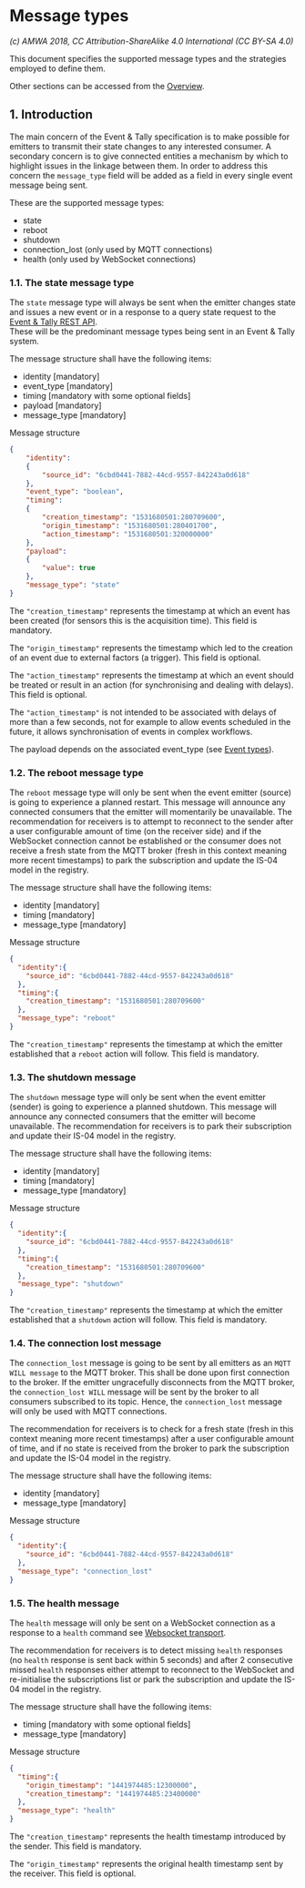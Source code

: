 # Message types

_(c) AMWA 2018, CC Attribution-ShareAlike 4.0 International (CC BY-SA 4.0)_

This document specifies the supported message types and the strategies employed to define them.

Other sections can be accessed from the [Overview](1.0._Overview.md).

## 1. Introduction

The main concern of the Event & Tally specification is to make possible for emitters to transmit their state changes to any interested consumer.
A secondary concern is to give connected entities a mechanism by which to highlight issues in the linkage between them. In order to address this concern the `message_type` field will be added as a field in every single event message being sent.

These are the supported message types:

* state
* reboot
* shutdown
* connection_lost (only used by MQTT connections)
* health (only used by WebSocket connections)

### 1.1. The state message type

The `state` message type will always be sent when the emitter changes state and issues a new event or in a response to a query state request to the [Event & Tally REST API](6.0._Event_and_tally_rest_api.md).  
These will be the predominant message types being sent in an Event & Tally system.

The message structure shall have the following items:

* identity [mandatory]
* event_type [mandatory]
* timing [mandatory with some optional fields]
* payload [mandatory]
* message_type [mandatory]

Message structure

```json
{
    "identity":
    {
        "source_id": "6cbd0441-7882-44cd-9557-842243a0d618"
    },
    "event_type": "boolean",
    "timing":
    {
        "creation_timestamp": "1531680501:280709600",
        "origin_timestamp": "1531680501:280401700",
        "action_timestamp": "1531680501:320000000"
    },
    "payload":
    {
        "value": true
    },
    "message_type": "state"
}
```

The `"creation_timestamp"` represents the timestamp at which an event has been created (for sensors this is the acquisition time). This field is mandatory.  

The `"origin_timestamp"` represents the timestamp which led to the creation of an event due to external factors (a trigger). This field is optional.  

The `"action_timestamp"` represents the timestamp at which an event should be treated or result in an action (for synchronising and dealing with delays). This field is optional.

The `"action_timestamp"` is not intended to be associated with delays of more than a few seconds, not for example to allow events scheduled in the future, it allows synchronisation of events in complex workflows.

The payload depends on the associated event_type (see [Event types](3.0._Event_types.md)).

### 1.2. The reboot message type

The `reboot` message type will only be sent when the event emitter (source) is going to experience a planned restart. This message will announce any connected consumers that the emitter will momentarily be unavailable. The recommendation for receivers is to attempt to reconnect to the sender after a user configurable amount of time (on the receiver side) and if the WebSocket connection cannot be established or the consumer does not receive a fresh state from the MQTT broker (fresh in this context meaning more recent timestamps) to park the subscription and update the IS-04 model in the registry.

The message structure shall have the following items:

* identity [mandatory]
* timing [mandatory]
* message_type [mandatory]

Message structure

```json
{
  "identity":{
    "source_id": "6cbd0441-7882-44cd-9557-842243a0d618"
  },
  "timing":{
    "creation_timestamp": "1531680501:280709600"
  },
  "message_type": "reboot"
}
```

The `"creation_timestamp"` represents the timestamp at which the emitter established that a `reboot` action will follow. This field is mandatory.

### 1.3. The shutdown message

The `shutdown` message type will only be sent when the event emitter (sender) is going to experience a planned shutdown. This message will announce any connected consumers that the emitter will become unavailable. The recommendation for receivers is to park their subscription and update their IS-04 model in the registry.

The message structure shall have the following items:

* identity [mandatory]
* timing [mandatory]
* message_type [mandatory]

Message structure

```json
{
  "identity":{
    "source_id": "6cbd0441-7882-44cd-9557-842243a0d618"
  },
  "timing":{
    "creation_timestamp": "1531680501:280709600"
  },
  "message_type": "shutdown"
}
```

The `"creation_timestamp"` represents the timestamp at which the emitter established that a `shutdown` action will follow. This field is mandatory.

### 1.4. The connection lost message

The `connection_lost` message is going to be sent by all emitters as an `MQTT WILL message` to the MQTT broker. This shall be done upon first connection to the broker.
If the emitter ungracefully disconnects from the MQTT broker, the `connection_lost WILL` message will be sent by the broker to all consumers subscribed to its topic. Hence, the `connection_lost` message will only be used with MQTT connections.  

The recommendation for receivers is to check for a fresh state (fresh in this context meaning more recent timestamps) after a user configurable amount of time, and if no state is received from the broker to park the subscription and update the IS-04 model in the registry.

The message structure shall have the following items:

* identity [mandatory]
* message_type [mandatory]

Message structure

```json
{
  "identity":{
    "source_id": "6cbd0441-7882-44cd-9557-842243a0d618"
  },
  "message_type": "connection_lost"
}
```

### 1.5. The health message

The `health` message will only be sent on a WebSocket connection as a response to a `health` command see [Websocket transport](5.2._Transport_-_Websocket.md).

The recommendation for receivers is to detect missing `health` responses (no `health` response is sent back within 5 seconds) and after 2 consecutive missed `health` responses  either attempt to reconnect to the WebSocket and re-initialise the subscriptions list or park the subscription and update the IS-04 model in the registry.

The message structure shall have the following items:

* timing [mandatory with some optional fields]
* message_type [mandatory]

Message structure

```json
{  
  "timing":{
    "origin_timestamp": "1441974485:12300000",
    "creation_timestamp": "1441974485:23400000"
  },
  "message_type": "health"
}
```

The `"creation_timestamp"` represents the health timestamp introduced by the sender. This field is mandatory.  

The `"origin_timestamp"` represents the original health timestamp sent by the receiver. This field is optional.  